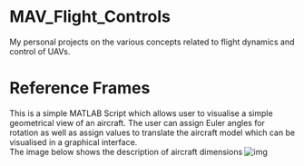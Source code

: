 # MAV_Flight_Controls
My personal projects on the various concepts related to flight dynamics and control of UAVs.

# Reference Frames
This is a simple MATLAB Script which allows user to visualise a simple geometrical view of an aircraft. The user can assign Euler angles for rotation as well as assign values to translate the aircraft model which can be visualised in a graphical interface.  
The image below shows the description of aircraft dimensions
![img](https://github.com/Shriyans-Navalgund/MAV_Flight_Controls/assets/90153186/10b43f5c-a7f2-4cc7-915b-47f7ab902611)
